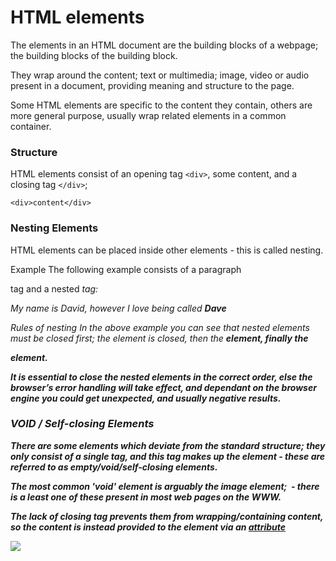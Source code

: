 # HTML elements

The elements in an HTML document are the building blocks of a webpage; the building blocks of the building block.

They wrap around the content; text or multimedia; image, video or audio present in a document, providing meaning and structure to the page.

Some HTML elements are specific to the content they contain, others are more general purpose, usually wrap related elements in a common container.

### Structure

HTML elements consist of an opening tag `<div>`, some content, and a closing tag `</div>`;

`<div>content</div>`

### Nesting Elements

HTML elements can be placed inside other elements - this is called nesting.

Example
The following example consists of a paragraph<p> tag and a nested <em> tag:

<p>My name is David, however I <em>love</em> being called <strong>Dave </strong></p>

Rules of nesting
In the above example you can see that nested elements must be closed first; the <em> element is closed, then the <strong> element, finally the <p> element.

It is essential to close the nested elements in the correct order, else the browser’s error handling will take effect, and dependant on the browser engine you could get unexpected, and usually negative results.

### VOID / Self-closing Elements

There are some elements which deviate from the standard structure; they only consist of a single tag, and this tag makes up the element - these are referred to as empty/void/self-closing elements.

The most common 'void' element is arguably the image element; <img> - there is a least one of these present in most web pages on the WWW.

The lack of closing tag prevents them from wrapping/containing content, so the content is instead provided to the element via an [attribute](../attributes)

<img src="https://raw.githubusercontent.com/mdn/beginner-html-site/gh-pages/images/firefox-icon.png">
